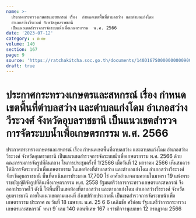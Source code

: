 ```yaml
---
name: >-
  ประกาศกระทรวงเกษตรและสหกรณ์ เรื่อง  กำหนดเขตพื้นที่ตำบลสว่าง และตำบลแก่งโดม 
  อำเภอสว่างวีระวงศ์ จังหวัดอุบลราชธานี
  เป็นแนวเขตสำรวจการจัดระบบน้ำเพื่อเกษตรกรรม  พ.ศ. 2566
date: '2023-07-12'
category: ง พิเศษ
volume: 140
section: 167
page: 9
source: 'https://ratchakitcha.soc.go.th/documents/140D167S0000000000900.pdf'
draft: true
---
```


# ประกาศกระทรวงเกษตรและสหกรณ์ เรื่อง  กำหนดเขตพื้นที่ตำบลสว่าง และตำบลแก่งโดม  อำเภอสว่างวีระวงศ์ จังหวัดอุบลราชธานี เป็นแนวเขตสำรวจการจัดระบบน้ำเพื่อเกษตรกรรม  พ.ศ. 2566

ประกาศกระทรวงเกษตรและสหกรณ์ เรื่อง กำหนดเขตพื้นที่ตาบลสว่าง และตาบลแก่งโดม อำเภอสว่างวีระวงศ์ จังหวัดอุบลราชธานี เป็นแนวเขตสำรวจการจัดระบบน้ำเพื่อเกษตรกรรม พ.ศ. 2566 ด้วยคณะกรรมการจัดรูปที่ดินกลาง ในการประชุมครั้งที่ 1/2566 เมื่อวันที่ 12 มกราคม 2566 เห็นสมควรให้มีการจัดระบบน้ำเพื่อเกษตรกรรม ในเขตท้องที่ตำบลสว่าง และตำบลแก่งโดม อำเภอสว่างวีระวงศ์ จังหวัดอุบลราชธานี พื้นที่ดาเนินการประมาณ 17,700 ไร่ อาศัยอำนาจตามความในมาตรา 19 แห่งพระราชบัญญัติจัดรูปที่ดินเพื่อเกษตรกรรม พ.ศ. 2558 รัฐมนตรีว่าการกระทรวงเกษตรและสหกรณ์ จึงออกประกาศไว้ ดังนี้ ให้พื้นที่ในเขตท้องที่ตาบลสว่าง และตาบลแก่งโดม อำเภอสว่างวีระวงศ์ จังหวัดอุบลราชธานี ภายในแนวเขตตามแผนที่ สังเขปท้ายประกาศนี้ เป็นเขตสำรวจการจัดระบบน้าเพื่อเกษตรกรรม ประกาศ ณ วันที่ 18 เมษายน พ.ศ. 25 6 6 เฉลิมชัย ศรีอ่อน รัฐมนตรีว่าการกระทรวงเกษตรและสหกรณ์ ้ หนา 9 ่ เลม 140 ตอนพิเศษ 167 ง ราชกิจจานุเบกษา 12 กรกฎาคม 2566

